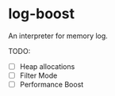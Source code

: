 # log-boost

An interpreter for memory log.

TODO:

- [ ] Heap allocations
- [ ] Filter Mode
- [ ] Performance Boost
